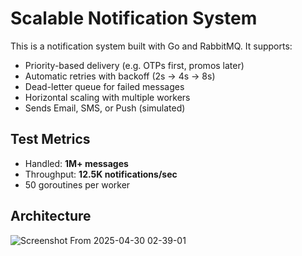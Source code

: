 
# Scalable Notification System

This is a notification system built with Go and RabbitMQ. It supports:

- Priority-based delivery (e.g. OTPs first, promos later)
- Automatic retries with backoff (2s → 4s → 8s)
- Dead-letter queue for failed messages
- Horizontal scaling with multiple workers
- Sends Email, SMS, or Push (simulated)

## Test Metrics

- Handled: **1M+ messages**
- Throughput: **12.5K notifications/sec**
- 50 goroutines per worker


## Architecture
![Screenshot From 2025-04-30 02-39-01](https://github.com/user-attachments/assets/0db26007-ae82-406f-9b18-eac7d1e57810)

